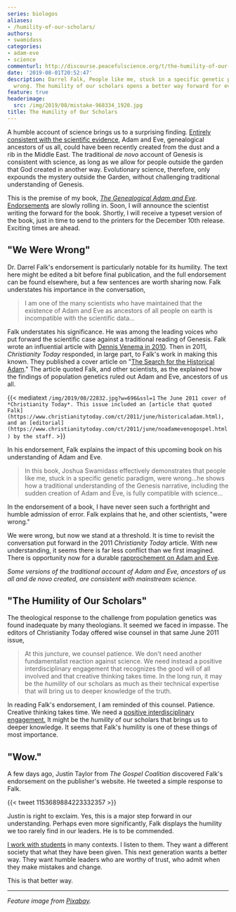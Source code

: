 ```yaml
---
series: biologos
aliases:
- /humility-of-our-scholars/
authors:
- swamidass
categories:
- adam-eve
- science
commenturl: http://discourse.peacefulscience.org/t/the-humility-of-our-scholars/7078
date: '2019-08-01T20:52:47'
description: Darrel Falk, People like me, stuck in a specific genetic paradigm, were
  wrong. The humility of our scholars opens a better way forward for everyone.
feature: true
headerimage:
  src: /img/2019/08/mistake-968334_1920.jpg
title: The Humility of Our Scholars
---
```


A humble account of science brings us to a surprising finding. [Entirely consistent with the scientific evidence](http://peacefulscience.org/genealogical-rapprochement/), Adam and Eve, genealogical ancestors of us all, could have been recently created from the dust and a rib in the Middle East. The traditional *de novo* account of Genesis is consistent with science, as long as we allow for people outside the garden that God created in another way. Evolutionary science, therefore, only expounds the mystery outside the Garden, without challenging traditional understanding of Genesis.

This is the premise of my book, *[The Genealogical Adam and Eve](http://peacefulscience.org/genealogical-adam-eve)*. [Endorsements](https://peacefulscience.org/genealogical-adam-eve/endorsements/) are slowly rolling in. Soon, I will announce the scientist writing the forward for the book. Shortly, I will receive a typeset version of the book, just in time to send to the printers for the December 10th release. Exciting times are ahead.

## "We Were Wrong"

Dr. Darrel Falk's endorsement is particularly notable for its humility. The text here might be edited a bit before final publication, and the full endorsement can be found elsewhere, but a few sentences are worth sharing now. Falk understates his importance in the conversation,

> I am one of the many scientists who have maintained that the existence of Adam and Eve as ancestors of all people on earth is incompatible with the scientific data...

Falk understates his significance. He was among the leading voices who put forward the scientific case against a traditional reading of Genesis. Falk wrote an influential article with [Dennis Venema in 2010](https://biologos.org/articles/does-genetics-point-to-a-single-primal-couple). Then in 2011, *Christianity Today* responded, in large part, to Falk's work in making this known. They published a cover article on "[The Search for the Historical Adam](https://www.christianitytoday.com/ct/2011/june/historicaladam.html)." The article quoted Falk, and other scientists, as the explained how the findings of population genetics ruled out Adam and Eve, ancestors of us all.

{{< mediatext `/img/2019/08/22832.jpg?w=696&ssl=1` `The June 2011 cover of *Christianity Today*. This issue included an [article that quoted Falk](https://www.christianitytoday.com/ct/2011/june/historicaladam.html), and an [editorial](https://www.christianitytoday.com/ct/2011/june/noadamevenogospel.html) by the staff.` >}}

In his endorsement, Falk explains the impact of this upcoming book on his understanding of Adam and Eve.

> In this book, Joshua Swamidass effectively demonstrates that people like me, stuck in a specific genetic paradigm, were wrong...he shows how a traditional understanding of the Genesis narrative, including the sudden creation of Adam and Eve, is fully compatible with science...

In the endorsement of a book, I have never seen such a forthright and humble admission of error. Falk explains that he, and other scientists, "were wrong."

We were wrong, but now we stand at a threshold. It is time to revisit the conversation put forward in the 2011 *Christianity Today* article. With new understanding, it seems there is far less conflict than we first imagined. There is opportunity now for a durable [rapprochement on Adam and Eve](http://peacefulscience.org/genealogical-rapprochement/).

*Some versions of the traditional account of Adam and Eve, ancestors of us all and de novo created, are consistent with mainstream science.*

## "The Humility of Our Scholars"

The theological response to the challenge from population genetics was found inadequate by many theologians. It seemed we faced in impasse. The editors of Christianity Today offered wise counsel in that same June 2011 issue,

> At this juncture, we counsel patience. We don't need another fundamentalist reaction against science. We need instead a positive interdisciplinary engagement that recognizes the good will of all involved and that creative thinking takes time. In the long run, it may be the *humility* of our scholars as much as their technical expertise that will bring us to deeper knowledge of the truth.

In reading Falk's endorsement, I am reminded of this counsel. Patience. Creative thinking takes time. We need a [positive interdisciplinary engagement.](https://peacefulscience.org/publisher-report/) It might be the *humility* of our scholars that brings us to deeper knowledge. It seems that Falk's humility is one of these things of most importance.

## "Wow."

A few days ago, Justin Taylor from *The Gospel Coalition* discovered Falk's endorsement on the publisher's website. He tweeted a simple response to Falk.


{{< tweet 1153689884223332357 >}}


Justin is right to exclaim. Yes, this is a major step forward in our understanding. Perhaps even more significantly, Falk displays the humility we too rarely find in our leaders. He is to be commended.

[I work with students](https://discourse.peacefulscience.org/t/jeremy-smith-i-disagree-with-dr-swamidass/1999/15?u=swamidass) in many contexts. I listen to them. They want a different society that what they have been given. This next generation wants a better way. They want humble leaders who are worthy of trust, who admit when they make mistakes and change.

This is that better way.

------------------------------------------------------------------------

*Feature image from* [*Pixabay*](https://pixabay.com/photos/mistake-error-correction-wrong-968334/)*.*
